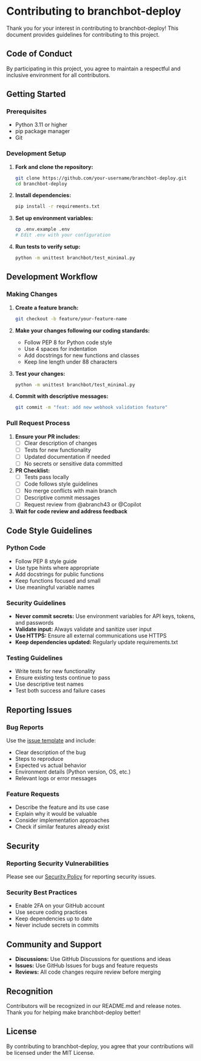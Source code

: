 # Contributing to branchbot-deploy

Thank you for your interest in contributing to branchbot-deploy! This document provides guidelines for contributing to this project.

## Code of Conduct

By participating in this project, you agree to maintain a respectful and inclusive environment for all contributors.

## Getting Started

### Prerequisites

- Python 3.11 or higher
- pip package manager
- Git

### Development Setup

1. **Fork and clone the repository:**
   ```bash
   git clone https://github.com/your-username/branchbot-deploy.git
   cd branchbot-deploy
   ```

2. **Install dependencies:**
   ```bash
   pip install -r requirements.txt
   ```

3. **Set up environment variables:**
   ```bash
   cp .env.example .env
   # Edit .env with your configuration
   ```

4. **Run tests to verify setup:**
   ```bash
   python -m unittest branchbot/test_minimal.py
   ```

## Development Workflow

### Making Changes

1. **Create a feature branch:**
   ```bash
   git checkout -b feature/your-feature-name
   ```

2. **Make your changes following our coding standards:**
   - Follow PEP 8 for Python code style
   - Use 4 spaces for indentation
   - Add docstrings for new functions and classes
   - Keep line length under 88 characters

3. **Test your changes:**
   ```bash
   python -m unittest branchbot/test_minimal.py
   ```

4. **Commit with descriptive messages:**
   ```bash
   git commit -m "feat: add new webhook validation feature"
   ```

### Pull Request Process

1. **Ensure your PR includes:**
   - [ ] Clear description of changes
   - [ ] Tests for new functionality
   - [ ] Updated documentation if needed
   - [ ] No secrets or sensitive data committed

2. **PR Checklist:**
   - [ ] Tests pass locally
   - [ ] Code follows style guidelines
   - [ ] No merge conflicts with main branch
   - [ ] Descriptive commit messages
   - [ ] Request review from @abranch43 or @Copilot

3. **Wait for code review and address feedback**

## Code Style Guidelines

### Python Code
- Follow PEP 8 style guide
- Use type hints where appropriate
- Add docstrings for public functions
- Keep functions focused and small
- Use meaningful variable names

### Security Guidelines

- **Never commit secrets:** Use environment variables for API keys, tokens, and passwords
- **Validate input:** Always validate and sanitize user input
- **Use HTTPS:** Ensure all external communications use HTTPS
- **Keep dependencies updated:** Regularly update requirements.txt

### Testing Guidelines

- Write tests for new functionality
- Ensure existing tests continue to pass
- Use descriptive test names
- Test both success and failure cases

## Reporting Issues

### Bug Reports

Use the [issue template](.github/ISSUE_TEMPLATE.md) and include:
- Clear description of the bug
- Steps to reproduce
- Expected vs actual behavior
- Environment details (Python version, OS, etc.)
- Relevant logs or error messages

### Feature Requests

- Describe the feature and its use case
- Explain why it would be valuable
- Consider implementation approaches
- Check if similar features already exist

## Security

### Reporting Security Vulnerabilities

Please see our [Security Policy](SECURITY.md) for reporting security issues.

### Security Best Practices

- Enable 2FA on your GitHub account
- Use secure coding practices
- Keep dependencies up to date
- Never include secrets in commits

## Community and Support

- **Discussions:** Use GitHub Discussions for questions and ideas
- **Issues:** Use GitHub Issues for bugs and feature requests
- **Reviews:** All code changes require review before merging

## Recognition

Contributors will be recognized in our README.md and release notes. Thank you for helping make branchbot-deploy better!

## License

By contributing to branchbot-deploy, you agree that your contributions will be licensed under the MIT License.